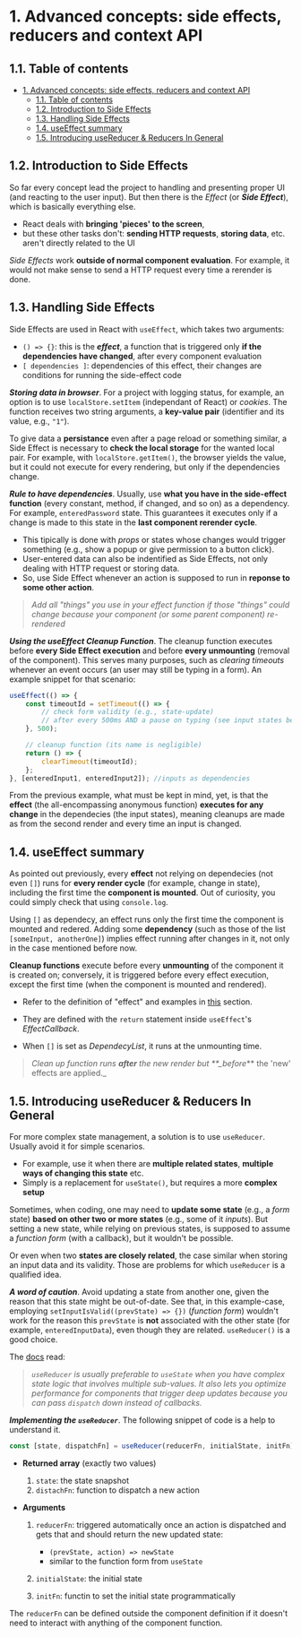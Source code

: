 # 1. Advanced concepts: side effects, reducers and context API

## 1.1. Table of contents

- [1. Advanced concepts: side effects, reducers and context API](#1-advanced-concepts-side-effects-reducers-and-context-api)
  - [1.1. Table of contents](#11-table-of-contents)
  - [1.2. Introduction to Side Effects](#12-introduction-to-side-effects)
  - [1.3. Handling Side Effects](#13-handling-side-effects)
  - [1.4. useEffect summary](#14-useeffect-summary)
  - [1.5. Introducing useReducer & Reducers In General](#15-introducing-usereducer--reducers-in-general)

## 1.2. Introduction to Side Effects

So far every concept lead the project to handling and presenting proper UI (and reacting to the user input). But then there is the _Effect_ (or **_Side Effect_**), which is basically everything else.

-   React deals with **bringing 'pieces' to the screen**,
-   but these other tasks don't: **sending HTTP requests**, **storing data**, etc. aren't directly related to the UI

_Side Effects_ work **outside of normal component evaluation**. For example, it would not make sense to send a HTTP request every time a rerender is done.

## 1.3. Handling Side Effects

Side Effects are used in React with `useEffect`, which takes two arguments:

-   `() => {}`: this is the **_effect_**, a function that is triggered only **if the dependencies have changed**, after every component evaluation
-   `[ dependencies ]`: dependencies of this effect, their changes are conditions for running the side-effect code

**_Storing data in browser_**. For a project with logging status, for example, an option is to use `localStore.setItem` (independant of React) or _cookies_. The function receives two string arguments, a **key-value pair** (identifier and its value, e.g., `"1"`).

To give data a **persistance** even after a page reload or something similar, a Side Effect is necessary to **check the local storage** for the wanted local pair. For example, with `localStore.getItem()`,
the browser yields the value, but it could not execute for every rendering, but only if the dependencies change.

**_Rule to have dependencies_**. Usually, use **what you have in the side-effect function** (every constant, method, if changed, and so on) as a dependency. For example, `enteredPassword` state. This guarantees it executes only if a change is made to this state in the **last component rerender cycle**.

-   This tipically is done with _props_ or states whose changes would trigger something (e.g., show a popup or give permission to a button click).
-   User-entered data can also be indentified as Side Effects, not only dealing with HTTP request or storing data.
-   So, use Side Effect whenever an action is supposed to run in **reponse to some other action**.

> _Add all "things" you use in your effect function if those "things" could change because your component (or some parent component) re-rendered_

**_Using the useEffect Cleanup Function_**. The cleanup function executes before **every Side Effect execution** and before **every unmounting** (removal of the component). This serves many purposes, such as _clearing timeouts_ whenever an event occurs (an user may still be typing in a form). An example snippet for that scenario:

```javascript
useEffect(() => {
    const timeoutId = setTimeout(() => {
        // check form validity (e.g., state-update)
        // after every 500ms AND a pause on typing (see input states below)
    }, 500);

    // cleanup function (its name is negligible)
    return () => {
        clearTimeout(timeoutId);
    };
}, [enteredInput1, enteredInput2]); //inputs as dependencies
```

From the previous example, what must be kept in mind, yet, is that the **effect** (the all-encompassing anonymous function) **executes for any change** in the dependecies (the input states), meaning cleanups are made as from the second render and every time an input is changed.

## 1.4. useEffect summary

As pointed out previously, every **effect** not relying on dependecies (not even `[]`) runs for **every render cycle** (for example, change in state), including the first time the **component is mounted**. Out of curiosity, you could simply check that using `console.log`.

Using `[]` as dependecy, an effect runs only the first time the component is mounted and redered. Adding some **dependency** (such as those of the list `[someInput, anotherOne]`) implies effect running after changes in it, not only in the case mentioned before now.

**Cleanup functions** execute before every **unmounting** of the component it is created on; conversely, it is triggered before every effect execution, except the first time (when the component is mounted and rendered).

-   Refer to the definition of "effect" and examples in [this][useeffect] section.

-   They are defined with the `return` statement inside `useEffect`'s _EffectCallback_.

-   When `[]` is set as _DependecyList_, it runs at the unmounting time.

> _Clean up function runs **after** the new render but \*\*\_before_\*\* the 'new' effects are applied.\_

## 1.5. Introducing useReducer & Reducers In General

For more complex state management, a solution is to use `useReducer`. Usually avoid it for simple scenarios.

-   For example, use it when there are **multiple related states**, **multiple ways of changing this state** etc.
-   Simply is a replacement for `useState()`, but requires a more **complex setup**

Sometimes, when coding, one may need to **update some state** (e.g., a _form_ state) **based on other two or more states** (e.g., some of it _inputs_). But setting a new state, while relying on previous states, is supposed to assume a _function form_ (with a callback), but it wouldn't be possible.

Or even when two **states are closely related**, the case similar when storing an input data and its validity. Those are problems for which `useReducer` is a qualified idea.

**_A word of caution_**. Avoid updating a state from another one, given the reason that this state might be out-of-date. See that, in this example-case, employing `setInputIsValid((prevState) => {})` (_function form_) wouldn't work for the reason this `prevState` is **not** associated with the other state (for example, `enteredInputData`), even though they are related. `useReducer()` is a good choice.

The [docs](#https://reactjs.org/docs/hooks-reference.html#usereducer) read:

> _`useReducer` is usually preferable to `useState` when you have complex state logic that involves multiple sub-values. It also lets you optimize performance for components that trigger deep updates because you can pass `dispatch` down instead of callbacks._

**_Implementing the `useReducer`_**. The following snippet of code is a help to understand it.

```javascript
const [state, dispatchFn] = useReducer(reducerFn, initialState, initFn);
```

-   **Returned array** (exactly two values)

    1.  `state`: the state snapshot
    2.  `distachFn`: function to dispatch a new action

-   **Arguments**

    1.  `reducerFn`: triggered automatically once an action is dispatched and gets that and should return the new updated state:

        -   `(prevState, action) => newState`
        -   similar to the function form from `useState`

    1.  `initialState`: the initial state
    1.  `initFn`: functin to set the initial state programmatically

The `reducerFn` can be defined outside the component definition if it doesn't need to interact with anything of the component function.

##

[useeffect]: #13-handling-side-effects
